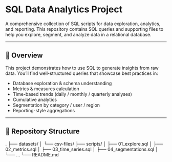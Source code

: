 # SQL Data Analytics Project

A comprehensive collection of SQL scripts for data exploration, analytics, and reporting. This repository contains SQL queries and supporting files to help you explore, segment, and analyze data in a relational database.

---

## 🚀 Overview

This project demonstrates how to use SQL to generate insights from raw data. You’ll find well-structured queries that showcase best practices in:

- Database exploration & schema understanding  
- Metrics & measures calculation  
- Time-based trends (daily / monthly / quarterly analyses)  
- Cumulative analytics  
- Segmentation by category / user / region  
- Reporting-style aggregations  



---

## 📁 Repository Structure
.
├── datasets/
│   └── csv-files/
├── scripts/
│   ├── 01_explore.sql
│   ├── 02_metrics.sql
│   ├── 03_time_series.sql
│   ├── 04_segmentations.sql
│   └── …
└── README.md









